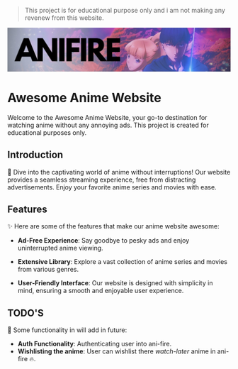 > This project is for educational purpose only and i am not making any revenew from this website.

<img src="/public/banner.jpeg" alt="banner image"/>

# Awesome Anime Website

Welcome to the Awesome Anime Website, your go-to destination for watching anime without any annoying ads. This project is created for educational purposes only.

## Introduction

🎉 Dive into the captivating world of anime without interruptions! Our website provides a seamless streaming experience, free from distracting advertisements. Enjoy your favorite anime series and movies with ease.

## Features

✨ Here are some of the features that make our anime website awesome:

- **Ad-Free Experience**: Say goodbye to pesky ads and enjoy uninterrupted anime viewing.

- **Extensive Library**: Explore a vast collection of anime series and movies from various genres.

- **User-Friendly Interface**: Our website is designed with simplicity in mind, ensuring a smooth and enjoyable user experience.

## TODO'S

🤔 Some functionality in will add in future:

- **Auth Functionality**: Authenticating user into ani-fire.
- **Wishlisting the anime**: User can wishlist there *watch-later* anime in ani-fire 🔥.
